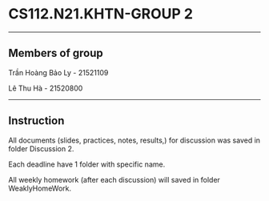 # CS112.N21.KHTN-GROUP 2
---
## Members of group
Trần Hoàng Bảo Ly - 21521109

Lê Thu Hà - 21520800

---
## Instruction
All documents (slides, practices, notes, results,) for discussion was saved in folder Discussion 2.

Each deadline have 1 folder with specific name.

All weekly homework (after each discussion) will saved in folder WeaklyHomeWork. 
